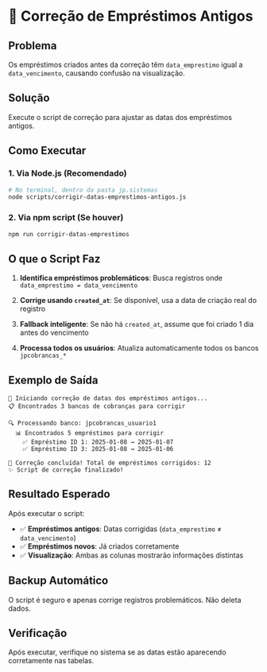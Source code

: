 # 🔧 Correção de Empréstimos Antigos

## Problema
Os empréstimos criados antes da correção têm `data_emprestimo` igual a `data_vencimento`, causando confusão na visualização.

## Solução
Execute o script de correção para ajustar as datas dos empréstimos antigos.

## Como Executar

### 1. Via Node.js (Recomendado)
```bash
# No terminal, dentro da pasta jp.sistemas
node scripts/corrigir-datas-emprestimos-antigos.js
```

### 2. Via npm script (Se houver)
```bash
npm run corrigir-datas-emprestimos
```

## O que o Script Faz

1. **Identifica empréstimos problemáticos**: Busca registros onde `data_emprestimo = data_vencimento`

2. **Corrige usando `created_at`**: Se disponível, usa a data de criação real do registro

3. **Fallback inteligente**: Se não há `created_at`, assume que foi criado 1 dia antes do vencimento

4. **Processa todos os usuários**: Atualiza automaticamente todos os bancos `jpcobrancas_*`

## Exemplo de Saída
```
🔧 Iniciando correção de datas dos empréstimos antigos...
📋 Encontrados 3 bancos de cobranças para corrigir

🔍 Processando banco: jpcobrancas_usuario1
  📊 Encontrados 5 empréstimos para corrigir
    ✅ Empréstimo ID 1: 2025-01-08 → 2025-01-07
    ✅ Empréstimo ID 3: 2025-01-08 → 2025-01-06
    
🎉 Correção concluída! Total de empréstimos corrigidos: 12
✨ Script de correção finalizado!
```

## Resultado Esperado

Após executar o script:

- ✅ **Empréstimos antigos**: Datas corrigidas (`data_emprestimo` ≠ `data_vencimento`)
- ✅ **Empréstimos novos**: Já criados corretamente
- ✅ **Visualização**: Ambas as colunas mostrarão informações distintas

## Backup Automático
O script é seguro e apenas corrige registros problemáticos. Não deleta dados.

## Verificação
Após executar, verifique no sistema se as datas estão aparecendo corretamente nas tabelas. 